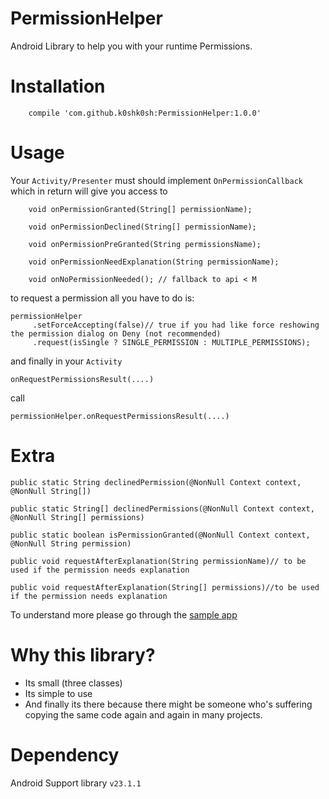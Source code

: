 # PermissionHelper
Android Library to help you with your runtime Permissions.


Installation
=====

```
    compile 'com.github.k0shk0sh:PermissionHelper:1.0.0'
```

Usage
=====

Your ```Activity/Presenter``` must should implement ```OnPermissionCallback``` which in return will give you access to

```
    void onPermissionGranted(String[] permissionName);

    void onPermissionDeclined(String[] permissionName);

    void onPermissionPreGranted(String permissionsName);

    void onPermissionNeedExplanation(String permissionName);  

    void onNoPermissionNeeded(); // fallback to api < M
```

to request a permission all you have to do is:

```
permissionHelper
     .setForceAccepting(false)// true if you had like force reshowing the permission dialog on Deny (not recommended)
     .request(isSingle ? SINGLE_PERMISSION : MULTIPLE_PERMISSIONS);
```

and finally in your `Activity`
```
onRequestPermissionsResult(....)
``` 
call 
``` 
permissionHelper.onRequestPermissionsResult(....)
```

Extra
======

```
public static String declinedPermission(@NonNull Context context, @NonNull String[])
```

```
public static String[] declinedPermissions(@NonNull Context context, @NonNull String[] permissions)
```

```
public static boolean isPermissionGranted(@NonNull Context context, @NonNull String permission)
```

```
public void requestAfterExplanation(String permissionName)// to be used if the permission needs explanation
```

```
public void requestAfterExplanation(String[] permissions)//to be used if the permission needs explanation
```

To understand more please go through the <a href="https://github
.com/k0shk0sh/PermissionHelper/tree/master/app/src/main/java/com/fastaccess/permission/sample">sample 
app</a>

Why this library?
=====

* Its small (three classes)
* Its simple to use
* And finally its there because there might be someone who's suffering copying the same code again and again in many projects.

Dependency
======

Android Support library ```v23.1.1```
